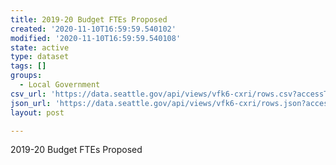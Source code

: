 ```yaml
---
title: 2019-20 Budget FTEs Proposed
created: '2020-11-10T16:59:59.540102'
modified: '2020-11-10T16:59:59.540108'
state: active
type: dataset
tags: []
groups:
  - Local Government
csv_url: 'https://data.seattle.gov/api/views/vfk6-cxri/rows.csv?accessType=DOWNLOAD'
json_url: 'https://data.seattle.gov/api/views/vfk6-cxri/rows.json?accessType=DOWNLOAD'
layout: post

---
```

2019-20 Budget FTEs Proposed
